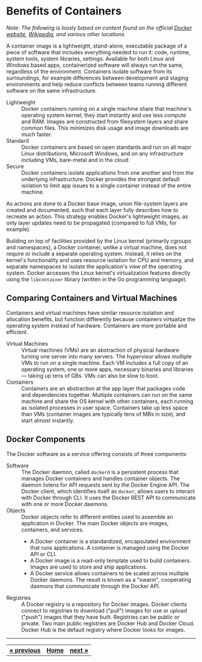 # Benefits of Containers

*Note: The following is loosly based on content found on the official [Docker website](https://www.docker.com/what-container), [Wikipedia](https://en.wikipedia.org/wiki/Docker_(software)), and various other locations.*

A container image is a lightweight, stand-alone, executable package of a piece of software that includes everything needed to run it: code, runtime, system tools, system libraries, settings. Available for both Linux and Windows based apps, containerized software will always run the same, regardless of the environment. Containers isolate software from its surroundings, for example differences between development and staging environments and help reduce conflicts between teams running different software on the same infrastructure.

<dl>
  <dt>Lightweight</dt>
  <dd>Docker containers running on a single machine share that machine's operating system kernel; they start instantly and use less compute and RAM. Images are constructed from filesystem layers and share common files. This minimizes disk usage and image downloads are much faster.</dd>

  <dt>Standard</dt>
  <dd>Docker containers are based on open standards and run on all major Linux distributions, Microsoft Windows, and on any infrastructure including VMs, bare-metal and in the cloud.</dd>

  <dt>Secure</dt>
  <dd>Docker containers isolate applications from one another and from the underlying infrastructure. Docker provides the strongest default isolation to limit app issues to a single container instead of the entire machine.</dd>
</dl>

As actions are done to a Docker base image, union file-system layers are created and documented, such that each layer fully describes how to recreate an action. This strategy enables Docker's lightweight images, as only layer updates need to be propagated (compared to full VMs, for example).

Building on top of facilities provided by the Linux kernel (primarily cgroups and namespaces), a Docker container, unlike a virtual machine, does not require or include a separate operating system. Instead, it relies on the kernel's functionality and uses resource isolation for CPU and memory, and separate namespaces to isolate the application's view of the operating system. Docker accesses the Linux kernel's virtualization features directly using the `libcontainer` library (written in the Go programming language).

## Comparing Containers and Virtual Machines

Containers and virtual machines have similar resource isolation and allocation benefits, but function differently because containers virtualize the operating system instead of hardware. Containers are more portable and efficient.

<dl>
  <dt>Virtual Machines</dt>
  <dd>Virtual machines (VMs) are an abstraction of physical hardware turning one server into many servers. The hypervisor allows multiple VMs to run on a single machine. Each VM includes a full copy of an operating system, one or more apps, necessary binaries and libraries &mdash; taking up tens of GBs. VMs can also be slow to boot.</dd>

  <dt>Containers</dt>
  <dd>Containers are an abstraction at the app layer that packages code and dependencies together. Multiple containers can run on the same machine and share the OS kernel with other containers, each running as isolated processes in user space. Containers take up less space than VMs (container images are typically tens of MBs in size), and start almost instantly.</dd>
</dl>

## Docker Components

The Docker software as a service offering consists of three components:

<dl>
  <dt>Software</dt>
  <dd>The Docker daemon, called <code>dockerd</code> is a persistent process that manages Docker containers and handles container objects. The daemon listens for API requests sent by the Docker Engine API. The Docker client, which identifies itself as <code>docker</code>, allows users to interact with Docker through CLI. It uses the Docker REST API to communicate with one or more Docker daemons.</dd>

  <dt>Objects</dt>
  <dd>Docker objects refer to different entities used to assemble an application in Docker. The main Docker objects are images, containers, and services.
  <ul>
    <li>A Docker container is a standardized, encapsulated environment that runs applications. A container is managed using the Docker API or CLI.</li>
    <li>A Docker image is a read-only template used to build containers. Images are used to store and ship applications.</li>
    <li>A Docker service allows containers to be scaled across multiple Docker daemons. The result is known as a "swarm", cooperating daemons that communicate through the Docker API.</li>
  </ul>
  </dd>

  <dt>Registries</dt>
  <dd>A Docker registry is a repository for Docker images. Docker clients connect to registries to download ("pull") images for use or upload ("push") images that they have built. Registries can be public or private. Two main public registries are Docker Hub and Docker Cloud. Docker Hub is the default registry where Docker looks for images.</dd>
</dl>

<hr>
<center>
<table align="center">
  <tr>
    <th><a href="README.md">&#171; previous</a></th>
    <th><a href="README.md">Home</a></th>
    <th><a href="02_docker_commands.md">next &#187;</a></th>
  </tr>
</table>
</center>
